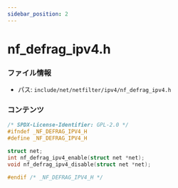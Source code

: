 ```yaml
---
sidebar_position: 2
---
```

# nf_defrag_ipv4.h

### ファイル情報

- パス: `include/net/netfilter/ipv4/nf_defrag_ipv4.h`

### コンテンツ

```h
/* SPDX-License-Identifier: GPL-2.0 */
#ifndef _NF_DEFRAG_IPV4_H
#define _NF_DEFRAG_IPV4_H

struct net;
int nf_defrag_ipv4_enable(struct net *net);
void nf_defrag_ipv4_disable(struct net *net);

#endif /* _NF_DEFRAG_IPV4_H */

```
